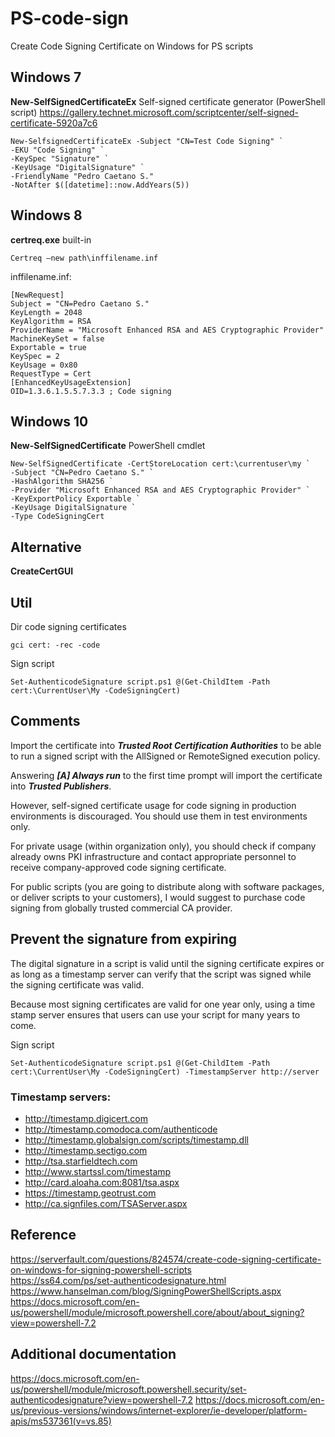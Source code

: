 # PS-code-sign
Create Code Signing Certificate on Windows for PS scripts

## Windows 7
__New-SelfSignedCertificateEx__ Self-signed certificate generator (PowerShell script)
https://gallery.technet.microsoft.com/scriptcenter/self-signed-certificate-5920a7c6
```
New-SelfsignedCertificateEx -Subject "CN=Test Code Signing" `
-EKU "Code Signing" `
-KeySpec "Signature" ` 
-KeyUsage "DigitalSignature" `
-FriendlyName "Pedro Caetano S."
-NotAfter $([datetime]::now.AddYears(5))
```

## Windows 8
__certreq.exe__ built-in
```
Certreq –new path\inffilename.inf
```

inffilename.inf:
```
[NewRequest]
Subject = "CN=Pedro Caetano S."
KeyLength = 2048
KeyAlgorithm = RSA
ProviderName = "Microsoft Enhanced RSA and AES Cryptographic Provider"
MachineKeySet = false
Exportable = true
KeySpec = 2
KeyUsage = 0x80
RequestType = Cert
[EnhancedKeyUsageExtension]
OID=1.3.6.1.5.5.7.3.3 ; Code signing
```

## Windows 10
__New-SelfSignedCertificate__ PowerShell cmdlet
```
New-SelfSignedCertificate -CertStoreLocation cert:\currentuser\my `
-Subject "CN=Pedro Caetano S." `
-HashAlgorithm SHA256 `
-Provider "Microsoft Enhanced RSA and AES Cryptographic Provider" `
-KeyExportPolicy Exportable `
-KeyUsage DigitalSignature `
-Type CodeSigningCert
```

## Alternative
__CreateCertGUI__

## Util
Dir code signing certificates
```
gci cert: -rec -code
```

Sign script
```
Set-AuthenticodeSignature script.ps1 @(Get-ChildItem -Path cert:\CurrentUser\My -CodeSigningCert)
```

## Comments
Import the certificate into ___Trusted Root Certification Authorities___ to be able to run a signed script with the AllSigned or
RemoteSigned execution policy.

Answering ___[A] Always run___ to the first time prompt will import the certificate into ___Trusted Publishers___.

However, self-signed certificate usage for code signing in production environments is discouraged. You should use them in test environments only.

For private usage (within organization only), you should check if company already owns PKI infrastructure and contact appropriate personnel to receive company-approved code signing certificate.

For public scripts (you are going to distribute along with software packages, or deliver scripts to your customers), I would suggest to purchase code signing from globally trusted commercial CA provider.

## Prevent the signature from expiring
The digital signature in a script is valid until the signing certificate expires or as long as a timestamp server can verify that the script was signed while the signing certificate was valid.

Because most signing certificates are valid for one year only, using a time stamp server ensures that users can use your script for many years to come.

Sign script
```
Set-AuthenticodeSignature script.ps1 @(Get-ChildItem -Path cert:\CurrentUser\My -CodeSigningCert) -TimestampServer http://server
```

### Timestamp servers:
* http://timestamp.digicert.com
* http://timestamp.comodoca.com/authenticode
* http://timestamp.globalsign.com/scripts/timestamp.dll
* http://timestamp.sectigo.com
* http://tsa.starfieldtech.com
* http://www.startssl.com/timestamp
* http://card.aloaha.com:8081/tsa.aspx
* https://timestamp.geotrust.com
* http://ca.signfiles.com/TSAServer.aspx

## Reference
https://serverfault.com/questions/824574/create-code-signing-certificate-on-windows-for-signing-powershell-scripts  
https://ss64.com/ps/set-authenticodesignature.html  
https://www.hanselman.com/blog/SigningPowerShellScripts.aspx  
https://docs.microsoft.com/en-us/powershell/module/microsoft.powershell.core/about/about_signing?view=powershell-7.2

## Additional documentation
https://docs.microsoft.com/en-us/powershell/module/microsoft.powershell.security/set-authenticodesignature?view=powershell-7.2
https://docs.microsoft.com/en-us/previous-versions/windows/internet-explorer/ie-developer/platform-apis/ms537361(v=vs.85)
